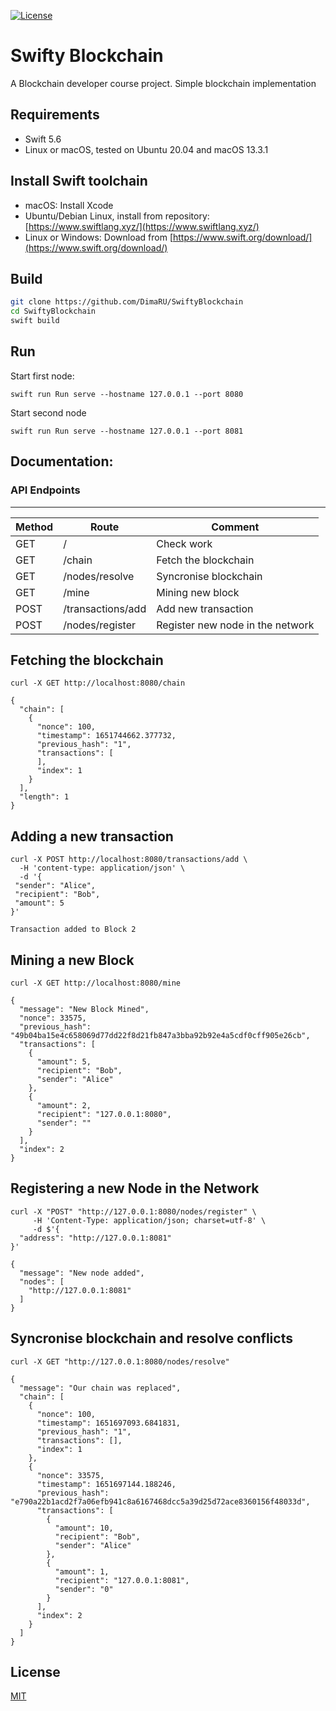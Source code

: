 [![License](https://img.shields.io/github/license/yonaskolb/Mint.svg?style=for-the-badge)](LICENSE)


# Swifty Blockchain

A Blockchain developer course project. Simple blockchain implementation


## Requirements

* Swift 5.6
* Linux or macOS, tested on Ubuntu 20.04 and macOS 13.3.1

## Install Swift toolchain

* macOS: Install Xcode
* Ubuntu/Debian Linux, install from repository: [https://www.swiftlang.xyz/](https://www.swiftlang.xyz/)
* Linux or Windows: Download from [https://www.swift.org/download/](https://www.swift.org/download/)

## Build

```bash
git clone https://github.com/DimaRU/SwiftyBlockchain
cd SwiftyBlockchain
swift build
```

## Run

Start first node:

```
swift run Run serve --hostname 127.0.0.1 --port 8080
```

Start second node

```
swift run Run serve --hostname 127.0.0.1 --port 8081
```


## Documentation:

### API Endpoints
-------------

| Method | Route             | Comment       |
|--------|-------------------|---------------|
| GET    | /                 | Check work |
| GET    | /chain            | Fetch the blockchain |
| GET    | /nodes/resolve    | Syncronise blockchain |
| GET    | /mine             | Mining new block   |
| POST   | /transactions/add | Add new transaction |
| POST   | /nodes/register   | Register new node in the network |


Fetching the blockchain
-----------------------

```
curl -X GET http://localhost:8080/chain
```

```
{
  "chain": [
    {
      "nonce": 100,
      "timestamp": 1651744662.377732,
      "previous_hash": "1",
      "transactions": [
      ],
      "index": 1
    }
  ],
  "length": 1
}
```

Adding a new transaction
------------------------

```
curl -X POST http://localhost:8080/transactions/add \
  -H 'content-type: application/json' \
  -d '{
 "sender": "Alice",
 "recipient": "Bob",
 "amount": 5
}'
```

`Transaction added to Block 2`


Mining a new Block
------------------
```
curl -X GET http://localhost:8080/mine
```

```
{
  "message": "New Block Mined",
  "nonce": 33575,
  "previous_hash": "49b04ba15e4c658069d77dd22f8d21fb847a3bba92b92e4a5cdf0cff905e26cb",
  "transactions": [
    {
      "amount": 5,
      "recipient": "Bob",
      "sender": "Alice"
    },
    {
      "amount": 2,
      "recipient": "127.0.0.1:8080",
      "sender": ""
    }
  ],
  "index": 2
}
```

Registering a new Node in the Network
-------------------------------------
```
curl -X "POST" "http://127.0.0.1:8080/nodes/register" \
     -H 'Content-Type: application/json; charset=utf-8' \
     -d $'{
  "address": "http://127.0.0.1:8081"
}'
```

```
{
  "message": "New node added",
  "nodes": [
    "http://127.0.0.1:8081"
  ]
}
```

Syncronise blockchain and resolve conflicts
---------------------
```
curl -X GET "http://127.0.0.1:8080/nodes/resolve"
```

```
{
  "message": "Our chain was replaced",
  "chain": [
    {
      "nonce": 100,
      "timestamp": 1651697093.6841831,
      "previous_hash": "1",
      "transactions": [],
      "index": 1
    },
    {
      "nonce": 33575,
      "timestamp": 1651697144.188246,
      "previous_hash": "e790a22b1acd2f7a06efb941c8a6167468dcc5a39d25d72ace8360156f48033d",
      "transactions": [
        {
          "amount": 10,
          "recipient": "Bob",
          "sender": "Alice"
        },
        {
          "amount": 1,
          "recipient": "127.0.0.1:8081",
          "sender": "0"
        }
      ],
      "index": 2
    }
  ]
}
```


## License
[MIT](LICENSE)
